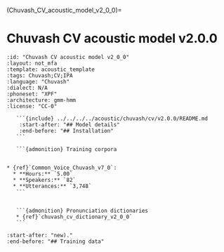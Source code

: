 
(Chuvash_CV_acoustic_model_v2_0_0)=
# Chuvash CV acoustic model v2.0.0

``````{acoustic} Chuvash CV acoustic model v2.0.0
:id: "Chuvash CV acoustic model v2_0_0"
:layout: not_mfa
:template: acoustic_template
:tags: Chuvash;CV;IPA
:language: "Chuvash"
:dialect: N/A
:phoneset: "XPF"
:architecture: gmm-hmm
:license: "CC-0"

   ```{include} ../../../../acoustic/chuvash/cv/v2.0.0/README.md
    :start-after: "## Model details"
    :end-before: "## Installation"
   ```

   ```{admonition} Training corpora


* {ref}`Common_Voice_Chuvash_v7_0`:
  * **Hours:** `5.00`
  * **Speakers:** `82`
  * **Utterances:** `3,748`
   ```


   ```{admonition} Pronunciation dictionaries
   * {ref}`chuvash_cv_dictionary_v2_0_0`
   ```
``````

```{include} ../../../../acoustic/chuvash/cv/v2.0.0/README.md
:start-after: "new)."
:end-before: "## Training data"
```
